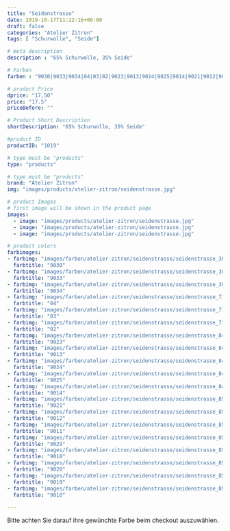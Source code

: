 ```yaml
---
title: "Seidenstrasse"
date: 2019-10-17T11:22:16+06:00
draft: false
categories: "Atelier Zitron"
tags: [ "Schurwolle", "Seide"]	

# meta description
description : "65% Schurwolle, 35% Seide"

# Farben
farben : "9030|9033|9034|04|03|02|9023|9013|9024|9025|9014|9021|9012|9011|9029|9018|9028|9019|9010"

# product Price
dprice: "17,50"
price: "17.5"
priceBefore: ""

# Product Short Description
shortDescription: "65% Schurwolle, 35% Seide"

#product ID
productID: "1019"

# type must be "products"
type: "products"

# type must be "products"
brand: "Atelier Zitron"
img: "images/products/atelier-zitron/seidenstrasse.jpg"   

# product Images
# first image will be shown in the product page
images:
  - image: "images/products/atelier-zitron/seidenstrasse.jpg"
  - image: "images/products/atelier-zitron/seidenstrasse.jpg"
  - image: "images/products/atelier-zitron/seidenstrasse.jpg"

# product colors
farbimages:
- farbimg: "images/farben/atelier-zitron/seidenstrasse/seidenstrasse_3001_9030_1.jpg"	
  farbtitle: "9030"
- farbimg: "images/farben/atelier-zitron/seidenstrasse/seidenstrasse_3012_9033_1.jpg"	
  farbtitle: "9033"
- farbimg: "images/farben/atelier-zitron/seidenstrasse/seidenstrasse_3015_9034_1.jpg"	
  farbtitle: "9034"
- farbimg: "images/farben/atelier-zitron/seidenstrasse/seidenstrasse_7187_04_1.jpg"	
  farbtitle: "04"
- farbimg: "images/farben/atelier-zitron/seidenstrasse/seidenstrasse_7192_03_1.jpg"	
  farbtitle: "03"
- farbimg: "images/farben/atelier-zitron/seidenstrasse/seidenstrasse_7197_02_1.jpg"	
  farbtitle: "02"
- farbimg: "images/farben/atelier-zitron/seidenstrasse/seidenstrasse_8472_9023_1.jpg"	
  farbtitle: "9023"
- farbimg: "images/farben/atelier-zitron/seidenstrasse/seidenstrasse_8476_9013_1.jpg"	
  farbtitle: "9013"
- farbimg: "images/farben/atelier-zitron/seidenstrasse/seidenstrasse_8478_9024_1.jpg"	
  farbtitle: "9024"
- farbimg: "images/farben/atelier-zitron/seidenstrasse/seidenstrasse_8486_9025_1.jpg"	
  farbtitle: "9025"
- farbimg: "images/farben/atelier-zitron/seidenstrasse/seidenstrasse_8494_9014_1.jpg"	
  farbtitle: "9014"
- farbimg: "images/farben/atelier-zitron/seidenstrasse/seidenstrasse_8508_9021_1.jpg"	
  farbtitle: "9021"
- farbimg: "images/farben/atelier-zitron/seidenstrasse/seidenstrasse_8514_9012_1.jpg"	
  farbtitle: "9012"
- farbimg: "images/farben/atelier-zitron/seidenstrasse/seidenstrasse_8518_9011_1.jpg"	
  farbtitle: "9011"
- farbimg: "images/farben/atelier-zitron/seidenstrasse/seidenstrasse_8526_9029_1.jpg"	
  farbtitle: "9029"
- farbimg: "images/farben/atelier-zitron/seidenstrasse/seidenstrasse_8528_9018_1.jpg"	
  farbtitle: "9018"
- farbimg: "images/farben/atelier-zitron/seidenstrasse/seidenstrasse_8542_9028_1.jpg"	
  farbtitle: "9028"
- farbimg: "images/farben/atelier-zitron/seidenstrasse/seidenstrasse_8544_9019_1.jpg"	
  farbtitle: "9019"
- farbimg: "images/farben/atelier-zitron/seidenstrasse/seidenstrasse_8918_9010_1.jpg"	
  farbtitle: "9010"

---
```


Bitte achten Sie darauf ihre gewünchte Farbe beim checkout auszuwählen.
